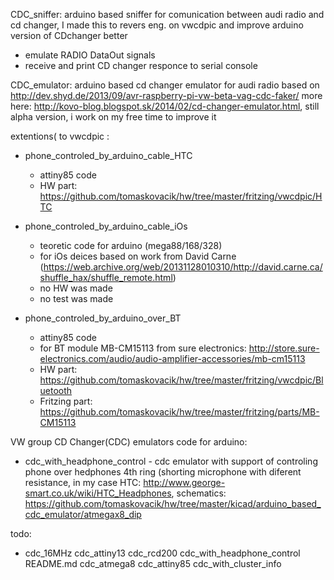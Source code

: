 CDC_sniffer: arduino based sniffer for comunication between audi radio and cd changer, I made this to revers eng. on vwcdpic and improve arduino version of CDchanger better

 - emulate RADIO DataOut signals 
 - receive and print CD changer responce to serial console 

CDC_emulator: arduino based cd changer emulator for audi radio based on http://dev.shyd.de/2013/09/avr-raspberry-pi-vw-beta-vag-cdc-faker/ more here: http://kovo-blog.blogspot.sk/2014/02/cd-changer-emulator.html, still alpha version, i work on my free time to improve it

extentions( to vwcdpic :

- phone_controled_by_arduino_cable_HTC
	- attiny85 code
	- HW part: https://github.com/tomaskovacik/hw/tree/master/fritzing/vwcdpic/HTC

- phone_controled_by_arduino_cable_iOs
	- teoretic code for arduino (mega88/168/328)
	- for iOs deices based on work from David Carne (https://web.archive.org/web/20131128010310/http://david.carne.ca/shuffle_hax/shuffle_remote.html)
	- no HW was made
	- no test was made

- phone_controled_by_arduino_over_BT
	- attiny85 code
	- for BT module MB-CM15113 from sure electronics: http://store.sure-electronics.com/audio/audio-amplifier-accessories/mb-cm15113
	- HW part: https://github.com/tomaskovacik/hw/tree/master/fritzing/vwcdpic/Bluetooth
	- Fritzing part: https://github.com/tomaskovacik/hw/tree/master/fritzing/parts/MB-CM15113

VW group CD Changer(CDC) emulators code for arduino:

- cdc_with_headphone_control - cdc emulator with support of controling phone over hedphones 4th ring (shorting microphone with diferent resistance, in my case HTC: http://www.george-smart.co.uk/wiki/HTC_Headphones, schematics: https://github.com/tomaskovacik/hw/tree/master/kicad/arduino_based_cdc_emulator/atmegax8_dip

todo:
- cdc_16MHz    cdc_attiny13  cdc_rcd200		  cdc_with_headphone_control		  README.md
cdc_atmega8  cdc_attiny85  cdc_with_cluster_info  	




